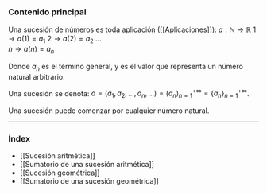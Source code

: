 ### Contenido principal

Una sucesión de números es toda aplicación ([[Aplicaciones]]):
$a: \mathbb{N} \rightarrow \mathbb{R}$
     $1 \rightarrow a(1) = a_1$
     $2 \rightarrow a(2) = a_2$
     $\dots$   
     $n \rightarrow a(n) = a_n$

Donde $a_n$ es el término general, y es el valor que representa un número natural arbitrario.

Una sucesión se denota: $a = (a_1, a_2, \dots, a_n, \dots) = (a_n)^{+\infty}_{n=1} = \{a_n\}^{+\infty}_{n=1}$.

Una sucesión puede comenzar por cualquier número natural.

--- 
### Índex
- [[Sucesión aritmética]]
- [[Sumatorio de una sucesión aritmética]]
- [[Sucesión geométrica]]
- [[Sumatorio de una sucesión geométrica]]